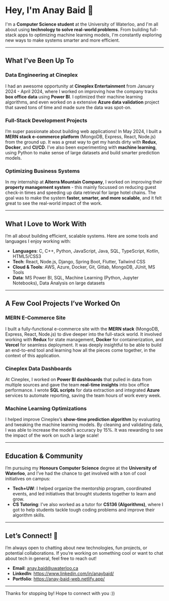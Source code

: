 # Hey, I'm Anay Baid 👋


I'm a **Computer Science student** at the University of Waterloo, and I'm all about using **technology to solve real-world problems**. From building full-stack apps to optimizing machine learning models, I'm constantly exploring new ways to make systems smarter and more efficient.

---

## What I’ve Been Up To

### **Data Engineering at Cineplex**
I had an awesome opportunity at **Cineplex Entertainment** from January 2024 - April 2024, where I worked on improving how the company tracks **box office data** using **Power BI**. I optimized their machine learning algorithms, and even worked on a extensive **Azure data validation** project that saved tons of time and made sure the data was spot-on.

### **Full-Stack Development Projects**
I’m super passionate about building web applications! In May 2024, I built a **MERN stack e-commerce platform** (MongoDB, Express, React, Node.js) from the ground up. It was a great way to get my hands dirty with **Redux**, **Docker**, and **CI/CD**. I’ve also been experimenting with **machine learning**, using Python to make sense of large datasets and build smarter prediction models.

### **Optimizing Business Systems**
In my internship at **Alterra Mountain Company**, I worked on improving their **property management system** - this mainly focussed on reducing guest check-in times and speeding up data retrieval for large hotel chains. The goal was to make the system **faster, smarter, and more scalable**, and it felt great to see the real-world impact of the work.

---

## What I Love to Work With 

I’m all about building efficient, scalable systems. Here are some tools and languages I enjoy working with:

- **Languages**: C, C++, Python, JavaScript, Java, SQL, TypeScript, Kotlin, HTML5/CSS3
- **Tech**: React, Node.js, Django, Spring Boot, Flutter, Tailwind CSS
- **Cloud & Tools**: AWS, Azure, Docker, Git, Gitlab, MongoDB, JUnit, MS Tools 
- **Data**: MS Power BI, SQL, Machine Learning (Python, Jupyter Notebooks), Data Analysis on large datasets 

---

## A Few Cool Projects I’ve Worked On 

### **MERN E-Commerce Site**
I built a fully-functional e-commerce site with the **MERN stack** (MongoDB, Express, React, Node.js) to dive deeper into the full-stack world. It involved working with **Redux** for state management, **Docker** for containerization, and **Vercel** for seamless deployment. It was deeply insightful to be able to build an end-to-end tool and learning how all the pieces come together, in the context of this application. 

### **Cineplex Data Dashboards**
At Cineplex, I worked on **Power BI dashboards** that pulled in data from multiple sources and gave the team **real-time insights** into box office performance. I wrote **SQL scripts** for data extraction and integrated **Azure** services to automate reporting, saving the team hours of work every week.

### **Machine Learning Optimizations**
I helped improve Cineplex’s **show-time prediction algorithm** by evaluating and tweaking the machine learning models. By cleaning and validating data, I was able to increase the model’s accuracy by 15%. It was rewarding to see the impact of the work on such a large scale! 

---

## Education & Community 

I’m pursuing my **Honours Computer Science** degree at the **University of Waterloo**, and I’ve had the chance to get involved with a ton of cool initiatives on campus:

- **Tech+UW**: I helped organize the mentorship program, coordinated events, and led initiatives that brought students together to learn and grow.
- **CS Tutoring**: I’ve also worked as a tutor for **CS136 (Algorithms)**, where I got to help students tackle tough coding problems and improve their algorithm skills.

---

## Let’s Connect! 🤝

I’m always open to chatting about new technologies, fun projects, or potential collaborations. If you’re working on something cool or want to chat about tech in general, feel free to reach out!

- **Email**: anay.baid@uwaterloo.ca 
- **LinkedIn**: https://www.linkedin.com/in/anaybaid/
- **Portfolio**: https://anay-baid-web.netlify.app/

---

Thanks for stopping by! Hope to connect with you :)) 
